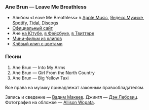 ### Ane Brun — Leave Me Breathless

- Альбом «Leave Me Breathless» в
	[Apple Music](https://music.apple.com/album/1440952653),
	[Яндекс.Музыке](https://music.yandex.ru/album/4719533),
	[Spotify](https://open.spotify.com/album/62EG6ravDzMqNtGb1CCYjy),
	[Tidal](https://tidal.com/browse/album/79367885),
	[Discogs](https://www.discogs.com/master/1274042)
- [Официальный сайт](https://anebrun.com/)
- Ане
	[на Ютубе](https://www.youtube.com/channel/UChihnFNbUit9rhVXCNeTsrQ),
	[в Фейсбуке](https://www.facebook.com/anebrunofficial/),
	[в Твиттере](https://twitter.com/anebrun)
- [Мини-фильм из клипов](https://www.youtube.com/playlist?list=PLEAA72197563BF07B)
- [Клёвый клип с цветами](https://youtu.be/bwUOqfDlbjA)

### Песни

1. Ane Brun — Into My Arms
2. Ane Brun — Girl From the North Country
3. Ane Brun — Big Yellow Taxi

Все права на музыку принадлежат законным правообладателям.

Запись и сведение — [Вадим Макеев](https://twitter.com/pepelsbey).
Джингл — [Дэн Лебовиц](https://www.youtube.com/channel/UC38A5qHrlc_Zgua7vL4b96w).
Фотография на обложке — [Allison Wopata](https://unsplash.com/photos/4qt6g8Aabcw).
